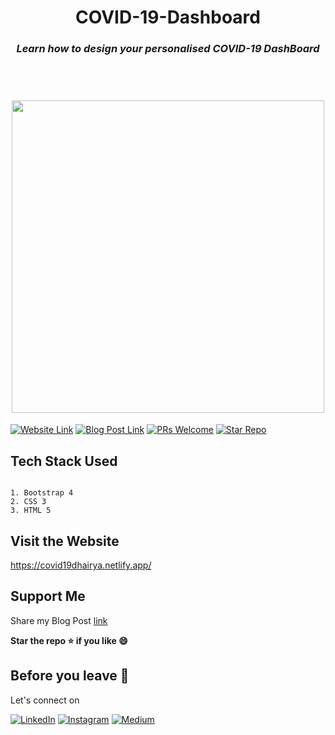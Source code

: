 <h1 align="center">COVID-19-Dashboard<br><h3 align="center"><i>Learn how to design your personalised COVID-19 DashBoard</i></h3><br>
<h1 align="center"><img src="https://miro.medium.com/max/1400/1*KueXVwBtQpLwj0q6-SO9HA.png" height="500px" width="500px"><br>
  </h1>
  
[![Website Link](https://img.shields.io/badge/Link-Website-red)](https://covid19dhairya.netlify.app/)
[![Blog Post Link](https://img.shields.io/badge/Link-Blog%20Post-blue)](https://codeburst.io/design-your-personal-covid-19-dashboard-fb0f741190e)
[![PRs Welcome](https://img.shields.io/badge/PRs-welcome-brightgreen.svg)](https://github.com/dhairyaostwal/COVID-19-Dashboard/pulls)
[![Star Repo](https://img.shields.io/badge/Star%20Repo-Yay-yellow)](https://github.com/dhairyaostwal/COVID-19-Dashboard/stargazers)

## Tech Stack Used

```

1. Bootstrap 4
2. CSS 3
3. HTML 5

```

## Visit the Website 

https://covid19dhairya.netlify.app/



## Support Me

Share my Blog Post [link](https://codeburst.io/design-your-personal-covid-19-dashboard-fb0f741190e)

**Star the repo ⭐️ if you like 😄**

## Before you leave 🥺

Let's connect on 

[![LinkedIn](https://img.shields.io/badge/LinkedIn-Connect-blue.svg?logo=linkedin&logoColor=white)](https://www.linkedin.com/in/dhairyaostwal/) [![Instagram](https://img.shields.io/badge/Instagram-Follow-purple.svg?logo=instagram&logoColor=white)](https://www.instagram.com/dhairyaostwal/) [![Medium](https://img.shields.io/badge/Medium-Follow-black.svg?logo=medium&logoColor=white)](https://medium.com/@dhairyaostwal)
